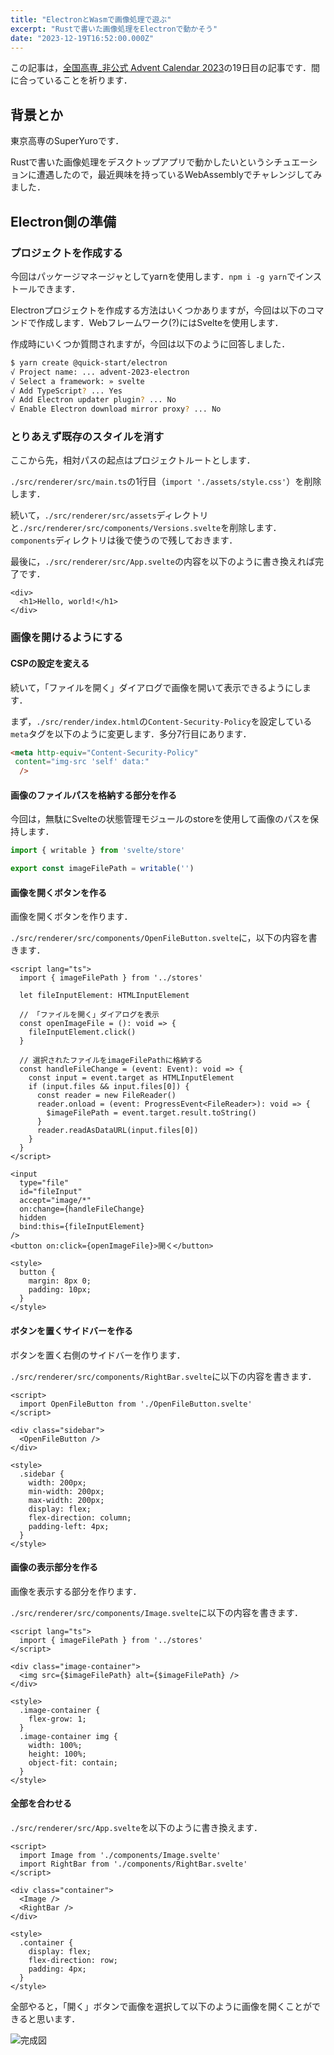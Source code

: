 ```yaml
---
title: "ElectronとWasmで画像処理で遊ぶ"
excerpt: "Rustで書いた画像処理をElectronで動かそう"
date: "2023-12-19T16:52:00.000Z"
---
```


この記事は，[全国高専_非公式 Advent Calendar 2023](https://adventar.org/calendars/8777)の19日目の記事です．間に合っていることを祈ります．

## 背景とか

東京高専のSuperYuroです．

Rustで書いた画像処理をデスクトップアプリで動かしたいというシチュエーションに遭遇したので，最近興味を持っているWebAssemblyでチャレンジしてみました．

## Electron側の準備

### プロジェクトを作成する

今回はパッケージマネージャとしてyarnを使用します．`npm i -g yarn`でインストールできます．

Electronプロジェクトを作成する方法はいくつかありますが，今回は以下のコマンドで作成します．Webフレームワーク(?)にはSvelteを使用します．

作成時にいくつか質問されますが，今回は以下のように回答しました．

```sh
$ yarn create @quick-start/electron
√ Project name: ... advent-2023-electron
√ Select a framework: » svelte
√ Add TypeScript? ... Yes
√ Add Electron updater plugin? ... No
√ Enable Electron download mirror proxy? ... No
```

### とりあえず既存のスタイルを消す

ここから先，相対パスの起点はプロジェクトルートとします．

`./src/renderer/src/main.ts`の1行目（`import './assets/style.css'`）を削除します．

続いて，`./src/renderer/src/assets`ディレクトリと`./src/renderer/src/components/Versions.svelte`を削除します．`components`ディレクトリは後で使うので残しておきます．

最後に，`./src/renderer/src/App.svelte`の内容を以下のように書き換えれば完了です．

```svelte
<div>
  <h1>Hello, world!</h1>
</div>
```

### 画像を開けるようにする

#### CSPの設定を変える

続いて，「ファイルを開く」ダイアログで画像を開いて表示できるようにします．

まず，`./src/render/index.html`の`Content-Security-Policy`を設定している`meta`タグを以下のように変更します．多分7行目にあります．

```html
<meta http-equiv="Content-Security-Policy"
 content="img-src 'self' data:"
  />
```

#### 画像のファイルパスを格納する部分を作る

今回は，無駄にSvelteの状態管理モジュールのstoreを使用して画像のパスを保持します．

```TypeScript
import { writable } from 'svelte/store'

export const imageFilePath = writable('')
```

#### 画像を開くボタンを作る

画像を開くボタンを作ります．

`./src/renderer/src/components/OpenFileButton.svelte`に，以下の内容を書きます．

```Svelte
<script lang="ts">
  import { imageFilePath } from '../stores'

  let fileInputElement: HTMLInputElement

  // 「ファイルを開く」ダイアログを表示
  const openImageFile = (): void => {
    fileInputElement.click()
  }

  // 選択されたファイルをimageFilePathに格納する
  const handleFileChange = (event: Event): void => {
    const input = event.target as HTMLInputElement
    if (input.files && input.files[0]) {
      const reader = new FileReader()
      reader.onload = (event: ProgressEvent<FileReader>): void => {
        $imageFilePath = event.target.result.toString()
      }
      reader.readAsDataURL(input.files[0])
    }
  }
</script>

<input
  type="file"
  id="fileInput"
  accept="image/*"
  on:change={handleFileChange}
  hidden
  bind:this={fileInputElement}
/>
<button on:click={openImageFile}>開く</button>

<style>
  button {
    margin: 8px 0;
    padding: 10px;
  }
</style>
```

#### ボタンを置くサイドバーを作る

ボタンを置く右側のサイドバーを作ります．

`./src/renderer/src/components/RightBar.svelte`に以下の内容を書きます．

```Svelte
<script>
  import OpenFileButton from './OpenFileButton.svelte'
</script>

<div class="sidebar">
  <OpenFileButton />
</div>

<style>
  .sidebar {
    width: 200px;
    min-width: 200px;
    max-width: 200px;
    display: flex;
    flex-direction: column;
    padding-left: 4px;
  }
</style>
```

#### 画像の表示部分を作る

画像を表示する部分を作ります．

`./src/renderer/src/components/Image.svelte`に以下の内容を書きます．

```Svelte
<script lang="ts">
  import { imageFilePath } from '../stores'
</script>

<div class="image-container">
  <img src={$imageFilePath} alt={$imageFilePath} />
</div>

<style>
  .image-container {
    flex-grow: 1;
  }
  .image-container img {
    width: 100%;
    height: 100%;
    object-fit: contain;
  }
</style>
```

#### 全部を合わせる

`./src/renderer/src/App.svelte`を以下のように書き換えます．

```Svelte
<script>
  import Image from './components/Image.svelte'
  import RightBar from './components/RightBar.svelte'
</script>

<div class="container">
  <Image />
  <RightBar />
</div>

<style>
  .container {
    display: flex;
    flex-direction: row;
    padding: 4px;
  }
</style>
```

全部やると，「開く」ボタンで画像を選択して以下のように画像を開くことができると思います．

![完成図]("../public/assets/blog/image-processing-electron-wasm/prepare-electron.png")
